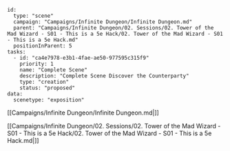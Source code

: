 
```RpgManager4
id: 
  type: "scene"
  campaign: "Campaigns/Infinite Dungeon/Infinite Dungeon.md"
  parent: "Campaigns/Infinite Dungeon/02. Sessions/02. Tower of the Mad Wizard - S01 - This is a 5e Hack/02. Tower of the Mad Wizard - S01 - This is a 5e Hack.md"
  positionInParent: 5
tasks: 
  - id: "ca4e7978-e3b1-4fae-ae50-977595c315f9"
    priority: 1
    name: "Complete Scene"
    description: "Complete Scene Discover the Counterparty"
    type: "creation"
    status: "proposed"
data: 
  scenetype: "exposition"
```

[[Campaigns/Infinite Dungeon/Infinite Dungeon.md|]]

[[Campaigns/Infinite Dungeon/02. Sessions/02. Tower of the Mad Wizard - S01 - This is a 5e Hack/02. Tower of the Mad Wizard - S01 - This is a 5e Hack.md|]]